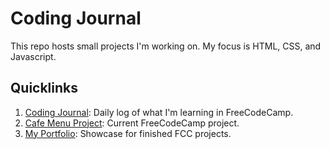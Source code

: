 <h1>Coding Journal</h1>
This repo hosts small projects I'm working on. My focus is HTML, CSS, and Javascript.
<br>
<h2>Quicklinks</h2>
<ol>
   <li><a href="https://github.com/Zacharyjpeter/coding-journal/blob/main/journal.md">Coding Journal</a>: Daily log of what I'm learning in FreeCodeCamp.
   <li><a href="https://github.com/Zacharyjpeter/coding-journal/tree/main/Cafe%20Menu">Cafe Menu Project</a>: Current FreeCodeCamp project. 
   <li><a href="https://zacharyjpeter.github.io">My Portfolio</a>: Showcase for finished FCC projects.</li>
</ol>